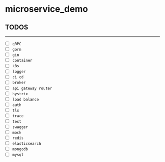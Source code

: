 # microservice_demo


## TODOS
---------
- [ ] `gRPC`
- [ ] `gorm`
- [ ] `gin`
- [ ] `container`
- [ ] `k8s`
- [ ] `logger`
- [ ] `ci cd`
- [ ] `broker`
- [ ] `api gateway router`
- [ ] `hystrix`
- [ ] `load balance`
- [ ] `auth`
- [ ] `tls`
- [ ] `trace`
- [ ] `test`
- [ ] `swagger`
- [ ] `mock`
- [ ] `redis`
- [ ] `elasticsearch`
- [ ] `mongodb`
- [ ] `mysql`
